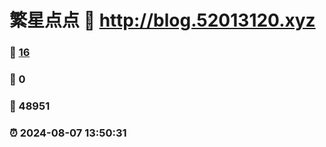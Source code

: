 # 繁星点点 :link: http://blog.52013120.xyz 
### :page_facing_up: [16](http://blog.52013120.xyz/tag.html) 
### :speech_balloon: 0 
### :hibiscus: 48951 
### :alarm_clock: 2024-08-07 13:50:31 
